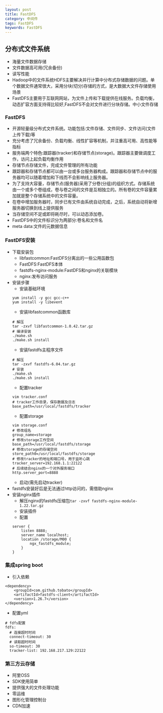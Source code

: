 ```yaml
---
layout: post
title: FastDFS
category: 中间件
tags: FastDFS
keywords: FastDFS
---
```

## 分布式文件系统
* 海量文件数据存储
* 文件数据高可用(冗余备份)
* 读写性能
* Hadoop中的文件系统HDFS主要解决并行计算中分布式存储数据的问题。单个数据文件通常很大，采用分块(切分)存储的方式，是大数据大文件存储使用场景
* FastDFS主要用于互联网网站，为文件上传和下载提供在线服务。负载均衡，动态扩容方面支持得比较好,FastDFS不会对文件进行分块存储。中小文件存储

### FastDFS
* 开源轻量级分布式文件系统。功能包括:文件存储、文件同步、文件访问(文件上传下载)等
* 充分考虑了冗余备份、负载均衡、线性扩容等机制，并注重高可用、高性能等指标
* 服务端两个特色:跟踪器(tracker)和存储节点(storage)。跟踪器主要做调度工作，访问上起负载均衡作用
* 存储节点存储文件，完成文件管理的所有功能
* 跟踪器和存储节点都可以由一台或多台服务器构成。跟踪器和存储节点中的服务器均可以随着增加和下线而不会影响线上服务器。
* 为了支持大容量，存储节点(服务器)采用了分卷(分组)的组织方式。存储系统由一个或多个卷组成，卷与卷之间的文件是互相独立的。所有卷的文件容量累加就是整个存储系统中的文件容量。
* 在卷中增加服务器时，同步已有文件由系统自动完成，之后，系统自动将新增服务器切换到线上提供服务
* 当存储空间不足或即将耗尽时，可以动态添加卷。
* FastDFS中的文件标识分为两部分:卷名和文件名
* meta data:文件的元数据信息

### FastDFS安装
* 下载安装包
    * libfastcommon:FastDFS分离出的一些公用函数包
    * FastDFS:FastDFS本体
    * fastdfs-nginx-module:FastDFS和nginx的关联模块
    * nginx:发布访问服务
* 安装步骤
    * 安装基础环境
    ```
    yum install -y gcc gcc-c++
    yum install -y libevent
    ```
    * 安装libfastcommon函数库
    ```
    # 解压
    tar -zxvf libfastcommon-1.0.42.tar.gz
    # 编译安装
    ./make.sh
    ./make.sh install
    ```
    * 安装fastdfs主程序文件
    ```
    # 解压
    tar -zxvf fastdfs-6.04.tar.gz
    # 安装
    ./make.sh
    ./make.sh install
    ```
    * 配置tracker
    ```
    vim tracker.conf
    # tracker工作目录，保存数据及日志
    base_path=/usr/local/fastdfs/tracker
    ```
    * 配置storage
    ```
    vim storage.conf
    # 修改组名
    group_name=storage
    # 修改storage工作空间
    base_path=/usr/local/fastdfs/storage
    # 修改storage的存储空间
    store_path0=/usr/local/fastdfs/storage
    # 修改tracker的地址和端口号，用于监听心跳
    tracker_server=192.168.1.1:22122
    # 后续结合nginx的一个对外服务端口
    http.server_port=8888
    ```
    * 启动(需先启动tracker)
* fastdfs安装好后是无法通过http访问的，需借助nginx
* 安装nginx插件
    * 解压nginx的fastdfs压缩包`tar -zxvf fastdfs-nginx-module-1.22.tar.gz`
    * 安装插件
    * 配置
    ```
    server {
        listen 8888;
        server_name localhost;
        location /storage/M00 {
            ngx_fastdfs_module;
        }
    }
    ```

### 集成spring boot
* 引入依赖  

```
<dependency>
    <groupId>com.github.tobato</groupId>
    <artifactId>fastdfs-client</artifactId>
    <version>1.26.7</version>
</dependency>
```
* 配置yml
```
# fdfs配置
fdfs:
  # 连接超时时间
  connect-timeout: 30
  # 读取超时时间
  so-timeout: 30
  tracker-list: 192.168.217.129:22122
```

### 第三方云存储
* 阿里OSS
* SDK使用简单
* 提供强大的文件处理功能
* 零运维
* 图形化管理控制台
* CDN加速
